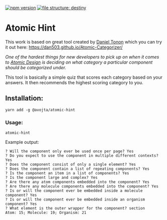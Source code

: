 [![npm version](https://badge.fury.io/js/%40avojta%2Fatomic-hint.svg)](https://badge.fury.io/js/%40avojta%2Fatomic-hint)
[![file structure: destiny](https://img.shields.io/badge/file%20structure-destiny-7a49ff?style=flat)](https://github.com/benawad/destiny)

# Atomic Hint

This work is based on great tool created by [Daniel Tonon](https://github.com/Dan503/) which you can try it out here: https://dan503.github.io/Atomic-Categorizer/

*One of the hardest things for new developers to pick up on when it comes to [Atomic Design](http://bradfrost.com/blog/post/atomic-web-design/) is deciding on what category a particular component should be categorized under.*

This tool is basically a simple quiz that scores each category based on your answers. It then recommends the highest scoring category to you.

## Installation:
```shell script
yarn add -g @avojta/atomic-hint
```

### Usage:
```shell script
atomic-hint
```

Example output:
```
? Will the component only ever be used once per page? Yes
? Do you expect to use the component in multiple different contexts? Yes
? Does the component consist of only a single element? Yes
? Does the component contain a list of repeating components? Yes
? Is the component an item in a list of components? Yes
? Is the component large and complex? Yes
? Are there any atom components embedded into the component? Yes
? Are there any molecule components embedded into the component? Yes
? Is or will the component ever be embedded inside a molecule component? Yes
? Is or will the component ever be embedded inside an organism component? Yes
? What element is the outer wrapper for the component? section
Atom: 15; Molecule: 19; Organism: 21
```
